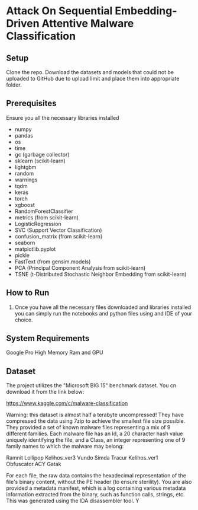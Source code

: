 # Attack On Sequential Embedding-Driven Attentive Malware Classification

## Setup
Clone the repo. Download the datasets and models that could not be uploaded to GitHub due to upload limit and place them into appropriate folder.

## Prerequisites
Ensure you all the necessary libraries installed
- numpy
- pandas
- os
- time
- gc (garbage collector)
- sklearn (scikit-learn)
- lightgbm
- random
- warnings
- tqdm
- keras
- torch
- xgboost
- RandomForestClassifier
- metrics (from scikit-learn)
- LogisticRegression
- SVC (Support Vector Classification)
- confusion_matrix (from scikit-learn)
- seaborn
- matplotlib.pyplot
- pickle
- FastText (from gensim.models)
- PCA (Principal Component Analysis from scikit-learn)
- TSNE (t-Distributed Stochastic Neighbor Embedding from scikit-learn)

## How to Run
  1. Once you have all the necessary files downloaded and libraries installed you can simply run the notebooks and python files using and IDE of your choice.

## System Requirements
Google Pro High Memory Ram and GPU
    
## Dataset
The project utilizes the "Microsoft BIG 15" benchmark dataset. You cn download it from the link below:

https://www.kaggle.com/c/malware-classification

Warning: this dataset is almost half a terabyte uncompressed! They have compressed the data using 7zip to achieve the smallest file size possible.
They provided a set of known malware files representing a mix of 9 different families. Each malware file has an Id, a 20 character hash value uniquely identifying the file, and a Class, an integer representing one of 9 family names to which the malware may belong:

Ramnit
Lollipop
Kelihos_ver3
Vundo
Simda
Tracur
Kelihos_ver1
Obfuscator.ACY
Gatak

For each file, the raw data contains the hexadecimal representation of the file's binary content, without the PE header (to ensure sterility).  You are also provided a metadata manifest, which is a log containing various metadata information extracted from the binary, such as function calls, strings, etc. This was generated using the IDA disassembler tool. Y
